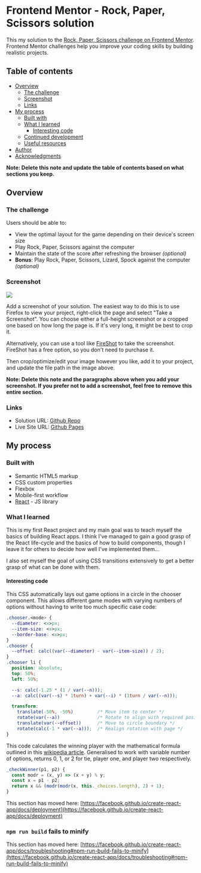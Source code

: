 # Frontend Mentor - Rock, Paper, Scissors solution

This my solution to the [Rock, Paper, Scissors challenge on Frontend Mentor](https://www.frontendmentor.io/challenges/rock-paper-scissors-game-pTgwgvgH). Frontend Mentor challenges help you improve your coding skills by building realistic projects.

## Table of contents

- [Overview](#overview)
  - [The challenge](#the-challenge)
  - [Screenshot](#screenshot)
  - [Links](#links)
- [My process](#my-process)
  - [Built with](#built-with)
  - [What I learned](#what-i-learned)
    - [Interesting code](interesting-code)
  - [Continued development](#continued-development)
  - [Useful resources](#useful-resources)
- [Author](#author)
- [Acknowledgments](#acknowledgments)

**Note: Delete this note and update the table of contents based on what sections you keep.**

## Overview

### The challenge

Users should be able to:

- View the optimal layout for the game depending on their device's screen size
- Play Rock, Paper, Scissors against the computer
- Maintain the state of the score after refreshing the browser _(optional)_
- **Bonus**: Play Rock, Paper, Scissors, Lizard, Spock against the computer _(optional)_

### Screenshot

![](./screenshot.jpg)

Add a screenshot of your solution. The easiest way to do this is to use Firefox to view your project, right-click the page and select "Take a Screenshot". You can choose either a full-height screenshot or a cropped one based on how long the page is. If it's very long, it might be best to crop it.

Alternatively, you can use a tool like [FireShot](https://getfireshot.com/) to take the screenshot. FireShot has a free option, so you don't need to purchase it.

Then crop/optimize/edit your image however you like, add it to your project, and update the file path in the image above.

**Note: Delete this note and the paragraphs above when you add your screenshot. If you prefer not to add a screenshot, feel free to remove this entire section.**

### Links

- Solution URL: [Github Repo](https://github.com/seanyoung247/rock-paper-scissors)
- Live Site URL: [Github Pages](https://seanyoung247.github.io/rock-paper-scissors/)

## My process

### Built with

- Semantic HTML5 markup
- CSS custom properties
- Flexbox
- Mobile-first workflow
- [React](https://reactjs.org/) - JS library

### What I learned

This is my first React project and my main goal was to teach myself the basics of building React apps. I think I've managed to gain a good grasp of the React life-cycle and the basics of how to build components, though I leave it for others to decide how well I've implemented them...

I also set myself the goal of using CSS transitions extensively to get a better grasp of what can be done with them.

#### Interesting code

This CSS automatically lays out game options in a circle in the chooser component. This allows different game modes with varying numbers of options without having to write too much specific case code:

```css
.chooser.<mode> {
  --diameter: <x>px;
  --item-size: <x>px;
  --border-base: <x>px;
}
.chooser {
  --offset: calc((var(--diameter) - var(--item-size)) / 2);
}
.chooser li {
  position: absolute;
  top: 50%;
  left: 50%;

  --s: calc(-1.25 * (1 / var(--n)));
  --a: calc((var(--s) * 1turn) + var(--i) * (1turn / var(--n)));

  transform:
    translate(-50%, -50%)         /* Move item to center */
    rotate(var(--a))              /* Rotate to align with required position */
    translate(var(--offset))      /* Move to circle boundary */
    rotate(calc(-1 * var(--a)));  /* Realign rotation with page */
}
```

This code calculates the winning player with the mathematical formula outlined in this [wikipedia article](https://en.wikipedia.org/wiki/Rock_paper_scissors#Additional_weapons). Generalised to work with variable number of options, returns 0, 1, or 2 for tie, player one, and player two respectively.

```js
_checkWinner(p1, p2) {
  const modr = (x, y) => (x + y) % y;
  const x = p1 - p2;
  return x && (modr(modr(x, this._choices.length), 2) + 1);
}
```

This section has moved here: [https://facebook.github.io/create-react-app/docs/deployment](https://facebook.github.io/create-react-app/docs/deployment)

### `npm run build` fails to minify

This section has moved here: [https://facebook.github.io/create-react-app/docs/troubleshooting#npm-run-build-fails-to-minify](https://facebook.github.io/create-react-app/docs/troubleshooting#npm-run-build-fails-to-minify)
